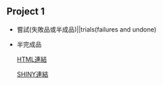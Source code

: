 ﻿## Project 1

- 嘗試(失敗品或半成品)||trials(failures and undone)
 
- 半完成品

  [HTML連結](https://perilium.github.io/NTU-CSX4001/Week_6%267%268/Project_1/GamingRankAnlyze.html)

  [SHINY連結](https://perilium.shinyapps.io/BahamutAnalyze/)
